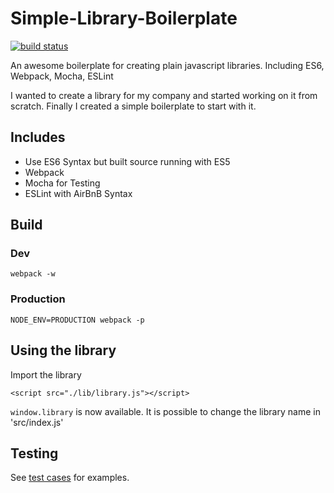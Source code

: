 Simple-Library-Boilerplate
==========

[![build status][travis-image]][travis-url]

An awesome boilerplate for creating plain javascript libraries. Including ES6, Webpack, Mocha, ESLint

I wanted to create a library for my company and started working on it from scratch.
Finally I created a simple boilerplate to start with it.


## Includes

- Use ES6 Syntax but built source running with ES5
- Webpack
- Mocha for Testing
- ESLint with AirBnB Syntax


## Build

### Dev
`webpack -w`

### Production
`NODE_ENV=PRODUCTION webpack -p`


## Using the library

Import the library

`<script src="./lib/library.js"></script>`

`window.library` is now available. It is possible to change the library name in 'src/index.js' 


## Testing

See [test cases](https://github.com/tobiaslins/Simple-Library-Boilerplate/blob/master/test/index.js) for examples.


[npm-image]: https://img.shields.io/npm/v/node-fetch.svg?style=flat-square
[travis-image]: https://img.shields.io/travis/bitinn/node-fetch.svg?style=flat-square
[travis-url]: https://travis-ci.org/tobiaslins/Simple-Library-Boilerplate
